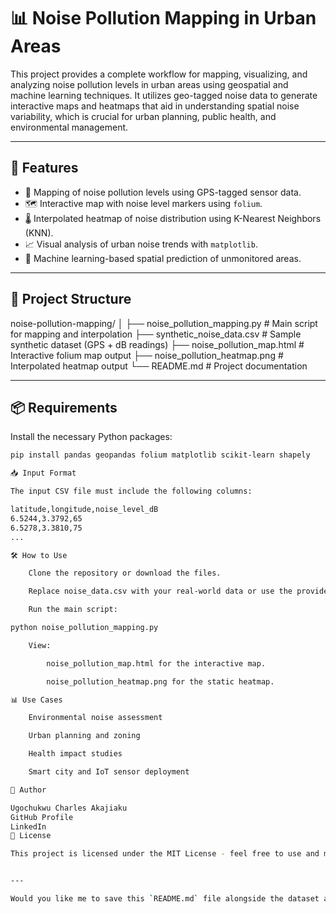 # 📊 Noise Pollution Mapping in Urban Areas

This project provides a complete workflow for mapping, visualizing, and analyzing noise pollution levels in urban areas using geospatial and machine learning techniques. It utilizes geo-tagged noise data to generate interactive maps and heatmaps that aid in understanding spatial noise variability, which is crucial for urban planning, public health, and environmental management.

---

## 🚀 Features

- 📍 Mapping of noise pollution levels using GPS-tagged sensor data.
- 🗺️ Interactive map with noise level markers using `folium`.
- 🌡️ Interpolated heatmap of noise distribution using K-Nearest Neighbors (KNN).
- 📈 Visual analysis of urban noise trends with `matplotlib`.
- 🧠 Machine learning-based spatial prediction of unmonitored areas.

---

## 📂 Project Structure

noise-pollution-mapping/
│
├── noise_pollution_mapping.py # Main script for mapping and interpolation
├── synthetic_noise_data.csv # Sample synthetic dataset (GPS + dB readings)
├── noise_pollution_map.html # Interactive folium map output
├── noise_pollution_heatmap.png # Interpolated heatmap output
└── README.md # Project documentation


---

## 📦 Requirements

Install the necessary Python packages:

```bash
pip install pandas geopandas folium matplotlib scikit-learn shapely

📥 Input Format

The input CSV file must include the following columns:

latitude,longitude,noise_level_dB
6.5244,3.3792,65
6.5278,3.3810,75
...

🛠️ How to Use

    Clone the repository or download the files.

    Replace noise_data.csv with your real-world data or use the provided synthetic_noise_data.csv.

    Run the main script:

python noise_pollution_mapping.py

    View:

        noise_pollution_map.html for the interactive map.

        noise_pollution_heatmap.png for the static heatmap.

📊 Use Cases

    Environmental noise assessment

    Urban planning and zoning

    Health impact studies

    Smart city and IoT sensor deployment

👤 Author

Ugochukwu Charles Akajiaku
GitHub Profile
LinkedIn
📜 License

This project is licensed under the MIT License - feel free to use and modify.


---

Would you like me to save this `README.md` file alongside the dataset as well?
